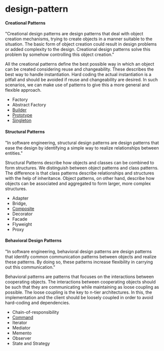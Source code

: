 # design-pattern

#### Creational Patterns

"Creational design patterns are design patterns that deal with object
creation mechanisms, trying to create objects in a manner suitable to the
situation. The basic form of object creation could result in design problems
or added complexity to the design. Creational design patterns solve this
problem by somehow controlling this object creation."

All the creational patterns define the best possible way in which an object
can be created considering reuse and changeability. These describes the best
way to handle instantiation. Hard coding the actual instantiation is a pitfall
and should be avoided if reuse and changeability are desired. In such
scenarios, we can make use of patterns to give this a more general and
flexible approach.
* Factory
* Abstract Factory
* [Builder](src/com/vijay/creational/builder/README.md)
* [Prototype](src/com/vijay/creational/prototype/README.md)
* [Singleton](src/com/vijay/creational/singleton/README.md)

#### Structural Patterns

"In software engineering, structural design patterns are design patterns
that ease the design by identifying a simple way to realize relationships
between entities."

Structural Patterns describe how objects and classes can be combined to
form structures. We distinguish between object patterns and class patterns.
The difference is that class patterns describe relationships and structures
with the help of inheritance. Object patterns, on other hand, describe how
objects can be associated and aggregated to form larger, more complex
structures.
* Adapter
* Bridge, 
* [Composite](src/com/vijay/structural/composite/README.md)
* Decorator
* Facade
* Flyweight 
* Proxy

#### Behavioral Design Patterns

"In software engineering, behavioral design patterns are design patterns
that identify common communication patterns between objects and realize
these patterns. By doing so, these patterns increase flexibility in carrying
out this communication."

Behavioral patterns are patterns that focuses on the interactions between
cooperating objects. The interactions between cooperating objects should be
such that they are communicating while maintaining as loose coupling as
possible. The loose coupling is the key to n-tier architectures. In this, the
implementation and the client should be loosely coupled in order to avoid
hard-coding and dependencies.
* Chain-of-responsibility
* [Command](src/com/vijay/behavioral/command/README.md)
* Iterator
* Mediator
* Memento
* Observer
* State and Strategy

